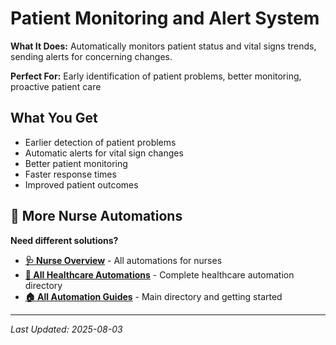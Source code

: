 # Patient Monitoring and Alert System

**What It Does:** Automatically monitors patient status and vital signs trends, sending alerts for concerning changes.

**Perfect For:** Early identification of patient problems, better monitoring, proactive patient care

## What You Get

- Earlier detection of patient problems
- Automatic alerts for vital sign changes
- Better patient monitoring
- Faster response times
- Improved patient outcomes

## 🔗 More Nurse Automations

**Need different solutions?**
- **[🩺 Nurse Overview](Nurse%20Overview.md)** - All automations for nurses
- **[🏥 All Healthcare Automations](../Healthcare%20Overview.md)** - Complete healthcare automation directory
- **[🏠 All Automation Guides](../../../AI%20Automations%20Guide.md)** - Main directory and getting started

---
*Last Updated: 2025-08-03*